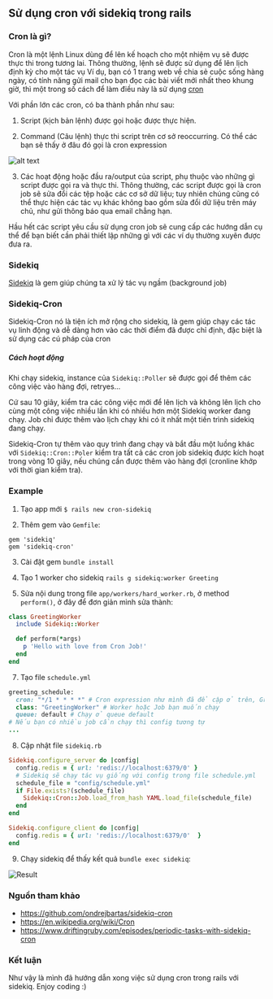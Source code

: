 ## Sử dụng cron với sidekiq trong rails

### Cron là gì?
Cron là một lệnh Linux dùng để lên kế hoạch cho một nhiệm vụ sẽ được thực thi trong tương lai. Thông thường, lệnh sẽ được sử dụng để lên lịch định kỳ cho một tác vụ
Ví dụ, bạn có 1 trang web về chia sẻ cuộc sống hàng ngày, có tính năng gửi mail cho bạn đọc các bài viết mới nhất theo khung giờ,
thì một trong số cách để làm điều này là sử dụng [cron](https://en.wikipedia.org/wiki/Cron)

Với phần lớn các cron, có ba thành phần như sau:

1. Script (kịch bản lệnh) được gọi hoặc được thực hiện.

2. Command (Câu lệnh) thực thi script trên cơ sở reoccurring. Có thể các bạn sẽ thấy ở đâu đó gọi là cron expression

![alt text](https://i.imgur.com/Or2yKVF.png)

3. Các hoạt động hoặc đầu ra/output của script, phụ thuộc vào những gì script được gọi ra và thực thi. Thông thường, các script được gọi là cron job sẽ sửa đổi các tệp hoặc các cơ sở dữ liệu; tuy nhiên chúng cũng có thể thực hiện các tác vụ khác không bao gồm sửa đổi dữ liệu trên máy chủ, như gửi thông báo qua email chẳng hạn.

Hầu hết các script yêu cầu sử dụng cron job sẽ cung cấp các hướng dẫn cụ thể để bạn biết cần phải thiết lập những gì với các ví dụ thường xuyên được đưa ra.

### Sidekiq
[Sidekiq](https://github.com/mperham/sidekiq) là gem giúp chúng ta xử lý tác vụ ngầm (background job)
### Sidekiq-Cron
Sidekiq-Cron nó là tiện ích mở rộng cho sidekiq, là gem giúp chạy các tác vụ linh động và dễ dàng hơn vào các thời điểm đã được chỉ định,
đặc biệt là sử dụng các cú pháp của cron

##### Cách hoạt động
Khi chạy sidekiq, instance của `Sidekiq::Poller` sẽ được gọi để thêm các công việc vào hàng đợi, retryes... 

Cứ sau 10 giây, kiểm tra các công việc mới để lên lịch và không lên lịch cho cùng một công việc nhiều lần khi có nhiều hơn một Sidekiq worker đang chạy.
Job chỉ được thêm vào lịch chạy khi có ít nhất một tiến trình sidekiq đang chạy.

Sidekiq-Cron tự thêm vào quy trình đang chạy và bắt đầu một luồng khác với `Sidekiq::Cron::Poler` kiểm tra tất cả các cron job sidekiq được kích hoạt trong vòng 10 giây, nếu chúng cần được thêm vào hàng đợi (cronline khớp với thời gian kiểm tra).

### Example

1. Tạo app mới `$ rails new cron-sidekiq`

2. Thêm gem vào `Gemfile`:
```gem 'redis'
gem 'sidekiq'
gem 'sidekiq-cron'
```

3. Cài đặt gem `bundle install`

4. Tạo 1 worker cho sidekiq `rails g sidekiq:worker Greeting`

5. Sửa nội dung trong file `app/workers/hard_worker.rb`, ở method `perform()`, ở đây để đơn giản mình sửa thành:
```ruby
class GreetingWorker
  include Sidekiq::Worker

  def perform(*args)
    p 'Hello with love from Cron Job!'
  end
end

```

7. Tạo file `schedule.yml`
```ruby
greeting_schedule:
  cron: "*/1 * * * *" # Cron expression như mình đã để cập ở trên, GreetingWorker sẽ chạy sau mỗi 1 phút
  class: "GreetingWorker" # Worker hoặc Job bạn muốn chạy
  queue: default # Chạy ở queue default
# Nếu bạn có nhiều job cần chạy thì config tương tự
...
```
8. Cập nhật file `sidekiq.rb`

```ruby
Sidekiq.configure_server do |config|
  config.redis = { url: 'redis://localhost:6379/0' }
  # Sidekiq sẽ chạy tác vụ giống với config trong file schedule.yml
  schedule_file = "config/schedule.yml"
  if File.exists?(schedule_file)
    Sidekiq::Cron::Job.load_from_hash YAML.load_file(schedule_file)
  end
end

Sidekiq.configure_client do |config|
  config.redis = { url: 'redis://localhost:6379/0'  }
end

```

9. Chạy sidekiq để thấy kết quả `bundle exec sidekiq`:

![Result](https://i.imgur.com/maQKalF.png)

### Nguồn tham khảo
- https://github.com/ondrejbartas/sidekiq-cron
- https://en.wikipedia.org/wiki/Cron
- https://www.driftingruby.com/episodes/periodic-tasks-with-sidekiq-cron
### Kết luận

Như vậy là mình đã hướng dẫn xong việc sử dụng cron trong rails với sidekiq. Enjoy coding :)
